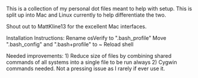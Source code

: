 This is a collection of my personal dot files meant to help with setup. This is split up into Mac and Linux currently to help differentiate the two.

Shout out to MattKline13 for the excellent Mac interfaces.

Installation Instructions:
	Rename osVerify to ".bash_profile"
	Move ".bash_config" and ".bash+profile" to ~ 
	Reload shell

Needed improvements:
	1) Reduce size of files by combining shared commands of all systems into a single file to be run always
	2) Cygwin commands needed. Not a pressing issue as I rarely if ever use it.

